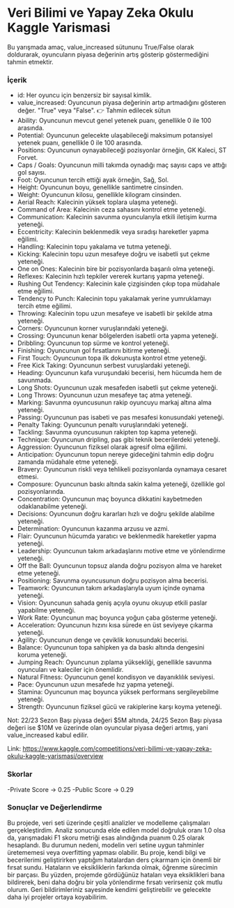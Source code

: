 # Veri Bilimi ve Yapay Zeka Okulu Kaggle Yarismasi
Bu yarışmada amaç, value_increased sütununu True/False olarak doldurarak, oyuncuların piyasa değerinin artış gösterip göstermediğini tahmin etmektir.

### İçerik
- id: Her oyuncu için benzersiz bir sayısal kimlik.
- value_increased: Oyuncunun piyasa değerinin artıp artmadığını gösteren değer. "True" veya "False". 👉 Tahmin edilecek sütun
- Ability: Oyuncunun mevcut genel yetenek puanı, genellikle 0 ile 100 arasında.
- Potential: Oyuncunun gelecekte ulaşabileceği maksimum potansiyel yetenek puanı, genellikle 0 ile 100 arasında.
- Positions: Oyuncunun oynayabileceği pozisyonlar örneğin, GK Kaleci, ST Forvet.
- Caps / Goals: Oyuncunun milli takımda oynadığı maç sayısı caps ve attığı gol sayısı.
- Foot: Oyuncunun tercih ettiği ayak örneğin, Sağ, Sol.
- Height: Oyuncunun boyu, genellikle santimetre cinsinden.
- Weight: Oyuncunun kilosu, genellikle kilogram cinsinden.
- Aerial Reach: Kalecinin yüksek toplara ulaşma yeteneği.
- Command of Area: Kalecinin ceza sahasını kontrol etme yeteneği.
- Communication: Kalecinin savunma oyuncularıyla etkili iletişim kurma yeteneği.
- Eccentricity: Kalecinin beklenmedik veya sıradışı hareketler yapma eğilimi.
- Handling: Kalecinin topu yakalama ve tutma yeteneği.
- Kicking: Kalecinin topu uzun mesafeye doğru ve isabetli şut çekme yeteneği.
- One on Ones: Kalecinin bire bir pozisyonlarda başarılı olma yeteneği.
- Reflexes: Kalecinin hızlı tepkiler vererek kurtarış yapma yeteneği.
- Rushing Out Tendency: Kalecinin kale çizgisinden çıkıp topa müdahale etme eğilimi.
- Tendency to Punch: Kalecinin topu yakalamak yerine yumruklamayı tercih etme eğilimi.
- Throwing: Kalecinin topu uzun mesafeye ve isabetli bir şekilde atma yeteneği.
- Corners: Oyuncunun korner vuruşlarındaki yeteneği.
- Crossing: Oyuncunun kenar bölgelerden isabetli orta yapma yeteneği.
- Dribbling: Oyuncunun top sürme ve kontrol yeteneği.
- Finishing: Oyuncunun gol fırsatlarını bitirme yeteneği.
- First Touch: Oyuncunun topa ilk dokunuşta kontrol etme yeteneği.
- Free Kick Taking: Oyuncunun serbest vuruşlardaki yeteneği.
- Heading: Oyuncunun kafa vuruşundaki becerisi, hem hücumda hem de savunmada.
- Long Shots: Oyuncunun uzak mesafeden isabetli şut çekme yeteneği.
- Long Throws: Oyuncunun uzun mesafeye taç atma yeteneği.
- Marking: Savunma oyuncusunun rakip oyuncuyu markaj altına alma yeteneği.
- Passing: Oyuncunun pas isabeti ve pas mesafesi konusundaki yeteneği.
- Penalty Taking: Oyuncunun penaltı vuruşlarındaki yeteneği.
- Tackling: Savunma oyuncusunun rakipten top kapma yeteneği.
- Technique: Oyuncunun dripling, pas gibi teknik becerilerdeki yeteneği.
- Aggression: Oyuncunun fiziksel olarak agresif olma eğilimi.
- Anticipation: Oyuncunun topun nereye gideceğini tahmin edip doğru zamanda müdahale etme yeteneği.
- Bravery: Oyuncunun riskli veya tehlikeli pozisyonlarda oynamaya cesaret etmesi.
- Composure: Oyuncunun baskı altında sakin kalma yeteneği, özellikle gol pozisyonlarında.
- Concentration: Oyuncunun maç boyunca dikkatini kaybetmeden odaklanabilme yeteneği.
- Decisions: Oyuncunun doğru kararları hızlı ve doğru şekilde alabilme yeteneği.
- Determination: Oyuncunun kazanma arzusu ve azmi.
- Flair: Oyuncunun hücumda yaratıcı ve beklenmedik hareketler yapma yeteneği.
- Leadership: Oyuncunun takım arkadaşlarını motive etme ve yönlendirme yeteneği.
- Off the Ball: Oyuncunun topsuz alanda doğru pozisyon alma ve hareket etme yeteneği.
- Positioning: Savunma oyuncusunun doğru pozisyon alma becerisi.
- Teamwork: Oyuncunun takım arkadaşlarıyla uyum içinde oynama yeteneği.
- Vision: Oyuncunun sahada geniş açıyla oyunu okuyup etkili paslar yapabilme yeteneği.
- Work Rate: Oyuncunun maç boyunca yoğun çaba gösterme yeteneği.
- Acceleration: Oyuncunun hızını kısa sürede en üst seviyeye çıkarma yeteneği.
- Agility: Oyuncunun denge ve çeviklik konusundaki becerisi.
- Balance: Oyuncunun topa sahipken ya da baskı altında dengesini koruma yeteneği.
- Jumping Reach: Oyuncunun zıplama yüksekliği, genellikle savunma oyuncuları ve kaleciler için önemlidir.
- Natural Fitness: Oyuncunun genel kondisyon ve dayanıklılık seviyesi.
- Pace: Oyuncunun uzun mesafede hız yapma yeteneği.
- Stamina: Oyuncunun maç boyunca yüksek performans sergileyebilme yeteneği.
- Strength: Oyuncunun fiziksel gücü ve rakiplerine karşı koyma yeteneği.

Not:  22/23 Sezon Başı piyasa değeri $5M altında, 24/25 Sezon Başı piyasa değeri ise $10M ve üzerinde olan oyuncular piyasa değeri artmış, yani value_increased kabul edilir.

Link: https://www.kaggle.com/competitions/veri-bilimi-ve-yapay-zeka-okulu-kaggle-yarismasi/overview

### Skorlar
-Private Score   ->  0.25
-Public Score    ->  0.29

### Sonuçlar ve Değerlendirme
Bu projede, veri seti üzerinde çeşitli analizler ve modelleme çalışmaları gerçekleştirdim. Analiz sonucunda elde edilen model doğruluk oranı 1.0 olsa da, yarışmadaki F1 skoru metriği esas alındığında puanım 0.25 olarak hesaplandı. Bu durumun nedeni, modelin veri setine uygun tahminler üretememesi veya overfitting yapması olabilir.
Bu proje, kendi bilgi ve becerilerimi geliştirirken yaptığım hatalardan ders çıkarmam için önemli bir fırsat sundu. Hataların ve eksikliklerin farkında olmak, öğrenme sürecimin bir parçası. Bu yüzden, projemde gördüğünüz hataları veya eksiklikleri bana bildirerek, beni daha doğru bir yola yönlendirme fırsatı verirseniz çok mutlu olurum. Geri bildirimleriniz sayesinde kendimi geliştirebilir ve gelecekte daha iyi projeler ortaya koyabilirim.

